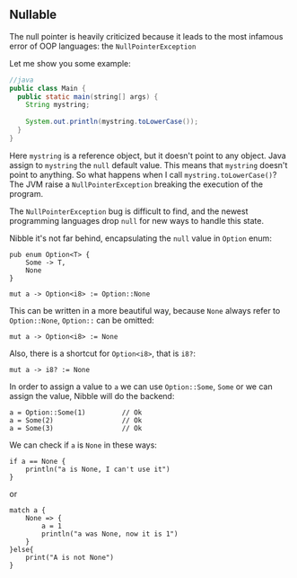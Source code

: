 ## Nullable

The null pointer is heavily criticized because it leads to the most infamous error of OOP 
languages: the `NullPointerException`

Let me show you some example:

```java
//java
public class Main {
  public static main(string[] args) {
    String mystring;
    
    System.out.println(mystring.toLowerCase());
  }
}
```

Here `mystring` is a reference object, but it doesn't point to any object.
Java assign to `mystring` the `null` default value. This means that `mystring` doesn't point
to anything. So what happens when I call `mystring.toLowerCase()`? The JVM raise a `NullPointerException`
breaking the execution of the program.

The `NullPointerException` bug is difficult to find, and the newest programming languages
drop `null` for new ways to handle this state.

Nibble it's not far behind, encapsulating the `null` value in `Option` enum:

```
pub enum Option<T> {
    Some -> T,
    None
}

mut a -> Option<i8> := Option::None
```

This can be written in a more beautiful way, because `None` always refer 
to `Option::None`, `Option::` can be omitted:

```
mut a -> Option<i8> := None
```

Also, there is a shortcut for `Option<i8>`, that is `i8?`:

```
mut a -> i8? := None
```

In order to assign a value to `a` we can use `Option::Some`, `Some` or we can assign 
the value, Nibble will do the backend:

```
a = Option::Some(1)         // Ok
a = Some(2)                 // Ok
a = Some(3)                 // Ok
```

We can check if `a` is `None` in these ways:

```
if a == None {
    println("a is None, I can't use it")
}
```

or

```
match a {
    None => {
        a = 1
        println("a was None, now it is 1")
    }
}else{
    print("A is not None")
}
```

